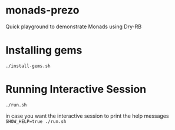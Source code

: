 # monads-prezo
Quick playground to demonstrate Monads using Dry-RB

# Installing gems
`./install-gems.sh`

# Running Interactive Session
`./run.sh`

in case you want the interactive session to print the help messages
` SHOW_HELP=true ./run.sh`
